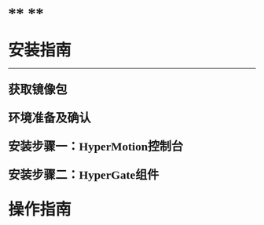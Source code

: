
# <font face="方正正黑简体" size=6 >**  **  </font>  

## <font face="方正正黑简体" size=6 >**安装指南**  </font>  
___
### <font face="方正正黑简体" size=5 >**获取镜像包**  </font> 

### <font face="方正正黑简体" size=5 >**环境准备及确认**  </font> 

### <font face="方正正黑简体" size=5 >**安装步骤一：HyperMotion控制台**  </font> 

### <font face="方正正黑简体" size=5 >**安装步骤二：HyperGate组件**  </font> 

## <font face="方正正黑简体" size=6 >**操作指南**  </font>  
